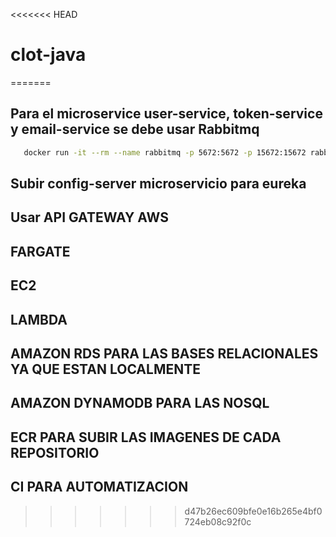 <<<<<<< HEAD
# clot-java
=======
## Para el microservice user-service, token-service y email-service se debe usar Rabbitmq
 ```bash
    docker run -it --rm --name rabbitmq -p 5672:5672 -p 15672:15672 rabbitmq:3.13-management
```
## Subir config-server microservicio para eureka
## Usar API GATEWAY AWS
## FARGATE
## EC2
## LAMBDA
## AMAZON RDS PARA LAS BASES RELACIONALES YA QUE ESTAN LOCALMENTE
## AMAZON DYNAMODB PARA LAS NOSQL
## ECR PARA SUBIR LAS IMAGENES DE CADA REPOSITORIO
## CI PARA AUTOMATIZACION 

>>>>>>> d47b26ec609bfe0e16b265e4bf0724eb08c92f0c
